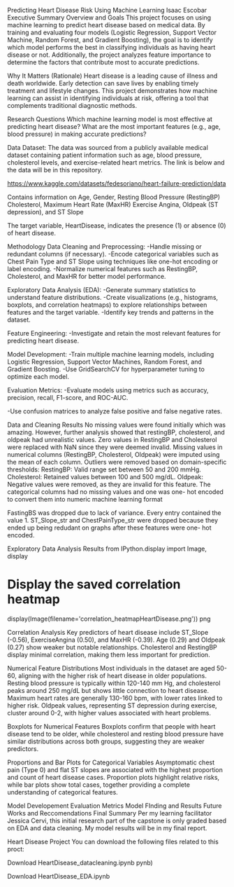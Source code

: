 Predicting Heart Disease Risk Using Machine Learning
Isaac Escobar
Executive Summary
Overview and Goals
This project focuses on using machine learning to predict heart disease based on medical data. By training and evaluating four models (Logistic Regression, Support Vector Machine, Random Forest, and Gradient Boosting), the goal is to identify which model performs the best in classifying individuals as having heart disease or not. Additionally, the project analyzes feature importance to determine the factors that contribute most to accurate predictions.

Why It Matters (Rationale)
Heart disease is a leading cause of illness and death worldwide. Early detection can save lives by enabling timely treatment and lifestyle changes. This project demonstrates how machine learning can assist in identifying individuals at risk, offering a tool that complements traditional diagnostic methods.

Research Questions
Which machine learning model is most effective at predicting heart disease? What are the most important features (e.g., age, blood pressure) in making accurate predictions?

Data
Dataset: The data was sourced from a publicly available medical dataset containing patient information such as age, blood pressure, cholesterol levels, and exercise-related heart metrics. The link is below and the data will be in this repository.

https://www.kaggle.com/datasets/fedesoriano/heart-failure-prediction/data

Contains information on Age, Gender, Resting Blood Pressure (RestingBP) Cholesterol, Maximum Heart Rate (MaxHR) Exercise Angina, Oldpeak (ST depression), and ST Slope

The target variable, HeartDisease, indicates the presence (1) or absence (0) of heart disease.

Methodology
Data Cleaning and Preprocessing:
-Handle missing or redundant columns (if necessary). -Encode categorical variables such as Chest Pain Type and ST Slope using techniques like one-hot encoding or label encoding. -Normalize numerical features such as RestingBP, Cholesterol, and MaxHR for better model performance.

Exploratory Data Analysis (EDA):
-Generate summary statistics to understand feature distributions. -Create visualizations (e.g., histograms, boxplots, and correlation heatmaps) to explore relationships between features and the target variable. -Identify key trends and patterns in the dataset.

Feature Engineering:
-Investigate and retain the most relevant features for predicting heart disease.

Model Development:
-Train multiple machine learning models, including Logistic Regression, Support Vector Machines, Random Forest, and Gradient Boosting. -Use GridSearchCV for hyperparameter tuning to optimize each model.

Evaluation Metrics:
-Evaluate models using metrics such as accuracy, precision, recall, F1-score, and ROC-AUC.

-Use confusion matrices to analyze false positive and false negative rates.

Data and Cleaning Results
No missing values were found initially which was amazing. However, further analysis showed that restingBP, cholesterol, and oldpeak had unrealistic values. Zero values in RestingBP and Cholesterol were replaced with NaN since they were deemed invalid. Missing values in numerical columns (RestingBP, Cholesterol, Oldpeak) were imputed using the mean of each column. Outliers were removed based on domain-specific thresholds: RestingBP: Valid range set between 50 and 200 mmHg. Cholesterol: Retained values between 100 and 500 mg/dL. Oldpeak: Negative values were removed, as they are invalid for this feature. The categorical columns had no missing values and one was one- hot encoded to convert them into numeric machine learning format

FastingBS was dropped due to lack of variance. Every entry contained the value 1. ST_Slope_str and ChestPainType_str were dropped because they ended up being redudant on graphs after these features were one- hot encoded.

Exploratory Data Analysis Results
from IPython.display import Image, display

# Display the saved correlation heatmap
display(Image(filename='correlation_heatmapHeartDisease.png'))
png

Correlation Analysis Key predictors of heart disease include ST_Slope (-0.56), ExerciseAngina (0.50), and MaxHR (-0.39). Age (0.29) and Oldpeak (0.27) show weaker but notable relationships. Cholesterol and RestingBP display minimal correlation, making them less important for prediction.

Numerical Feature Distributions Most individuals in the dataset are aged 50-60, aligning with the higher risk of heart disease in older populations. Resting blood pressure is typically within 120-140 mm Hg, and cholesterol peaks around 250 mg/dL but shows little connection to heart disease. Maximum heart rates are generally 130-160 bpm, with lower rates linked to higher risk. Oldpeak values, representing ST depression during exercise, cluster around 0-2, with higher values associated with heart problems.

Boxplots for Numerical Features Boxplots confirm that people with heart disease tend to be older, while cholesterol and resting blood pressure have similar distributions across both groups, suggesting they are weaker predictors.

Proportions and Bar Plots for Categorical Variables Asymptomatic chest pain (Type 0) and flat ST slopes are associated with the highest proportion and count of heart disease cases. Proportion plots highlight relative risks, while bar plots show total cases, together providing a complete understanding of categorical features.

Model Developement
Evaluation Metrics
Model FInding and Results
Future Works and Reccomendations
Final Summary
Per my learning facilitator Jessica Cervi, this initial research part of the capstone is only graded based on EDA and data cleaning. My model results will be in my final report.

Heart Disease Project
You can download the following files related to this proct:

Download HeartDisease_datacleaning.ipynb pynb)

Download HeartDisease_EDA.ipynb

